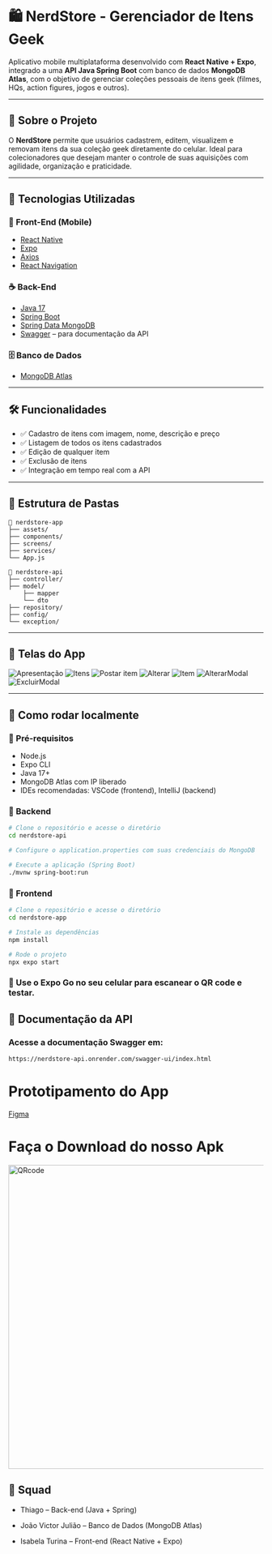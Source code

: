 # 🛍️ NerdStore - Gerenciador de Itens Geek

Aplicativo mobile multiplataforma desenvolvido com **React Native + Expo**, integrado a uma **API Java Spring Boot** com banco de dados **MongoDB Atlas**, com o objetivo de gerenciar coleções pessoais de itens geek (filmes, HQs, action figures, jogos e outros).

---

## 📱 Sobre o Projeto

O **NerdStore** permite que usuários cadastrem, editem, visualizem e removam itens da sua coleção geek diretamente do celular. Ideal para colecionadores que desejam manter o controle de suas aquisições com agilidade, organização e praticidade.

---

## 🚀 Tecnologias Utilizadas

### 🔧 Front-End (Mobile)

- [React Native](https://reactnative.dev/)
- [Expo](https://expo.dev/)
- [Axios](https://axios-http.com/)
- [React Navigation](https://reactnavigation.org/)

### ☕ Back-End

- [Java 17](https://www.oracle.com/java/)
- [Spring Boot](https://spring.io/projects/spring-boot)
- [Spring Data MongoDB](https://spring.io/projects/spring-data-mongodb)
- [Swagger](https://swagger.io/) – para documentação da API

### 🗄️ Banco de Dados

- [MongoDB Atlas](https://www.mongodb.com/cloud/atlas)

---

## 🛠️ Funcionalidades

- ✅ Cadastro de itens com imagem, nome, descrição e preço
- ✅ Listagem de todos os itens cadastrados
- ✅ Edição de qualquer item
- ✅ Exclusão de itens
- ✅ Integração em tempo real com a API

---

## 📂 Estrutura de Pastas
```
📁 nerdstore-app
├── assets/
├── components/
├── screens/
├── services/
└── App.js

📁 nerdstore-api
├── controller/
├── model/
    ├── mapper
    └── dto
├── repository/
├── config/
└── exception/
```


---

## 📸 Telas do App

![Apresentação](./img/inicial.png)
![Itens](./img/Itens.png)
![Postar item](./img/Adicionar.png)
![Alterar](./img/Alterar.png)
![Item](./img/Item.png)
![AlterarModal](./img/AlterarModal.png)
![ExcluirModal](./img/ExcluirModal.png)

---

## 🧪 Como rodar localmente

### 🧰 Pré-requisitos

- Node.js
- Expo CLI
- Java 17+
- MongoDB Atlas com IP liberado
- IDEs recomendadas: VSCode (frontend), IntelliJ (backend)

### 🔧 Backend

```bash
# Clone o repositório e acesse o diretório
cd nerdstore-api

# Configure o application.properties com suas credenciais do MongoDB

# Execute a aplicação (Spring Boot)
./mvnw spring-boot:run
```

### 📱 Frontend
```bash
# Clone o repositório e acesse o diretório
cd nerdstore-app

# Instale as dependências
npm install

# Rode o projeto
npx expo start
```

### 🤳 Use o Expo Go no seu celular para escanear o QR code e testar.


## 📘 Documentação da API
### Acesse a documentação Swagger em:
```bash
https://nerdstore-api.onrender.com/swagger-ui/index.html
```

# Prototipamento do App
[Figma](https://www.figma.com/design/Cf2PmLNHyrTrRrY1gQF0CS/NerdStore?node-id=162-176&t=VdhVbNXiEw0vmBpX-0)

# Faça o Download do nosso Apk
<img src="./img/image.png" alt="QRcode" width="600" />

## 👥 Squad
- Thiago – Back-end (Java + Spring)

- João Victor Julião – Banco de Dados (MongoDB Atlas)

- Isabela Turina – Front-end (React Native + Expo)
